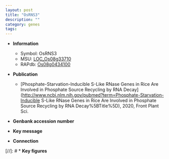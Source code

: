 ```yaml
---
layout: post
title: "OsRNS3"
description: ""
category: genes
tags: 
---
```


* **Information**  
    + Symbol: OsRNS3  
    + MSU: [LOC_Os08g33710](http://rice.uga.edu/cgi-bin/ORF_infopage.cgi?orf=LOC_Os08g33710)  
    + RAPdb: [Os08g0434100](http://rapdb.dna.affrc.go.jp/viewer/gbrowse_details/irgsp1?name=Os08g0434100)  

* **Publication**  
    + [Phosphate-Starvation-Inducible S-Like RNase Genes in Rice Are Involved in Phosphate Source Recycling by RNA Decay](http://www.ncbi.nlm.nih.gov/pubmed?term=Phosphate-Starvation-Inducible S-Like RNase Genes in Rice Are Involved in Phosphate Source Recycling by RNA Decay%5BTitle%5D), 2020, Front Plant Sci.

* **Genbank accession number**  

* **Key message**  

* **Connection**  

[//]: # * **Key figures**  


